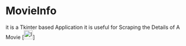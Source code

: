 # MovieInfo
it is a Tkinter based Application it is useful for Scraping the Details of A Movie
[<img alt="Image of insights" src="https://github.com/gayanvoice/insights/blob/master/graph/373383893/small/week.png" height="24">]
